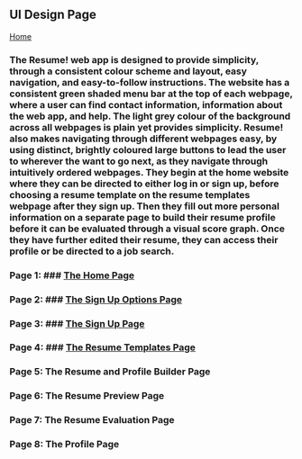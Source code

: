 ## UI Design Page 

[Home](README.md)  

### The Resume! web app is designed to provide simplicity, through a consistent colour scheme and layout, easy navigation, and easy-to-follow instructions. The website has a consistent green shaded menu bar at the top of each webpage, where a user can find contact information, information about the web app, and help. The light grey colour of the background across all webpages is plain yet provides simplicity. Resume! also makes navigating through different webpages easy, by using distinct, brightly coloured large buttons to lead the user to wherever the want to go next, as they navigate through intuitively ordered webpages. They begin at the home website where they can be directed to either log in or sign up, before choosing a resume template on the resume templates webpage after they sign up. Then they fill out more personal information on a separate page to build their resume profile before it can be evaluated through a visual score graph. Once they have further edited their resume, they can access their profile or be directed to a job search. ###

### Page 1: ### <a href="files/resume _ Home.zip">The Home Page</a>

### Page 2: ### <a href="files/resume _ LoginOptionsPage.zip">The Sign Up Options Page</a> 

### Page 3: ### <a href="files/resume _ LoginPage.zip">The Sign Up Page</a> 

### Page 4: ### <a href="files/resume _ ResumeTemplatesPage.zip">The Resume Templates Page</a> 

### Page 5: The Resume and Profile Builder Page ###

### Page 6: The Resume Preview Page ###

### Page 7: The Resume Evaluation Page ###

### Page 8: The Profile Page ###
